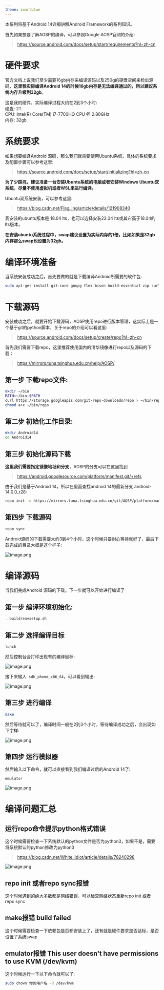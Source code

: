 ```yaml
---
theme: smartblue
---
```

本系列将基于Android 14详细讲解Android Framework的系列知识。

首先如果想要了解AOSP的编译，可以参照Google AOSP官网的介绍:
> https://source.android.com/docs/setup/start/requirements?hl=zh-cn

# 硬件要求

官方文档上说我们至少需要16gb内存来编译源码以及250g的硬盘空间来检出源码，**这里我实际编译Android 14的时候16gb内存是无法编译通过的，所以建议系统内存升级到32gb**。

这是我的硬件，实际编译过程大约在2到3个小时:  
硬盘: 2T  
CPU: Intel(R) Core(TM) i7-7700HQ CPU @ 2.80GHz  
内存: 32gb

# 系统要求

如果想要编译Android 源码，那么我们就需要使用Ubuntu系统，具体的系统要求及配置步骤可以参考这里:   
> https://source.android.com/docs/setup/start/initializing?hl=zh-cn

**为了少踩坑，建议准备一台安装Ubuntu系统的电脑或者安装Windows Ubuntu双系统，尽量不使用虚拟机或者WSL来进行编译。**

Ubuntu双系统安装，可以参考这里:
>  https://blog.csdn.net/Flag_ing/article/details/121908340
 
我安装的ubuntu版本是 18.04 lts，也可以选择安装22.04 lts或其它高于18.04的 lts版本。

**在安装ubuntu系统过程中，swap建议设置为实际内存的1倍，比如如果是32gb内存那么swap也设置为32gb。**

# 编译环境准备

当系统安装成功之后，首先要做的就是下载编译Android所需要的软件包:

```bash
sudo apt-get install git-core gnupg flex bison build-essential zip curl zlib1g-dev libc6-dev-i386 libncurses5 lib32ncurses5-dev x11proto-core-dev libx11-dev lib32z1-dev libgl1-mesa-dev libxml2-utils xsltproc unzip fontconfig
```

# 下载源码

安装成功之后，就要开始下载源码，AOSP使用repo进行版本管理，这实际上是一个基于git的python脚本，关于repo的介绍可以看这里:
> https://source.android.com/docs/setup/create/repo?hl=zh-cn

首先我们需要下载repo，这里推荐使用国内的清华镜像进行repo以及源码的下载：
> https://mirrors.tuna.tsinghua.edu.cn/help/AOSP/

##  第一步 下载repo文件:
```bash
mkdir ~/bin
PATH=~/bin:$PATH
curl https://storage.googleapis.com/git-repo-downloads/repo > ~/bin/repo
chmod a+x ~/bin/repo
```

## 第二步 初始化工作目录:
```bash
mkdir Android14
cd Android14
```

## 第三步 初始化源码下载
**这里我们需要指定镜像地址和分支**，AOSP的分支可以在这里找到
  
> https://android.googlesource.com/platform/manifest.git/+refs 

由于我们是基于Android 14，所以在里面查找android 14的最新分支 android-14.0.0_r28:
```bash
repo init -u https://mirrors.tuna.tsinghua.edu.cn/git/AOSP/platform/manifest -b android-14.0.0_r28
```
## 第四步 下载源码
```bash
repo sync
```

Android源码的下载需要大约3到4个小时，这个时候只要耐心等待就好了，最后下载完成的目录大概是这个样子:


![image.png](https://p6-juejin.byteimg.com/tos-cn-i-k3u1fbpfcp/a9068566dd364b51a498ff17b3ab899a~tplv-k3u1fbpfcp-jj-mark:0:0:0:0:q75.image#?w=746&h=493&s=35561&e=png&b=f1f0ef)

# 编译源码

当我们完成Android 源码的下载，下一步就可以开始进行编译了

## 第一步 编译环境初始化:
```bash
. build/envsetup.sh
```

## 第二步 选择编译目标

```bash
lunch
```
然后控制台会打印出现有的编译目标:

![image.png](https://p3-juejin.byteimg.com/tos-cn-i-k3u1fbpfcp/a0d278f299094585905a75fa4c290621~tplv-k3u1fbpfcp-jj-mark:0:0:0:0:q75.image#?w=1229&h=675&s=113053&e=png&b=2d0922)

接下来输入` sdk_phone_x86_64`，可以看到输出:

![image.png](https://p9-juejin.byteimg.com/tos-cn-i-k3u1fbpfcp/f2d8464d170142e0996aeeccc9d3c12f~tplv-k3u1fbpfcp-jj-mark:0:0:0:0:q75.image#?w=610&h=281&s=38965&e=png&b=2e0923)

## 第三步 进行编译

```bash
make
```

然后等待就可以了，编译时间一般在2到3个小时，等待编译成功之后，会出现如下字样:

![image.png](https://p3-juejin.byteimg.com/tos-cn-i-k3u1fbpfcp/2f49e38858744ab8bb92294947d7dc54~tplv-k3u1fbpfcp-jj-mark:0:0:0:0:q75.image#?w=855&h=376&s=54373&e=png&b=2e0923)

## 第四步 运行模拟器

然后输入以下命令，就可以直接看到我们编译过后的Android 14了:
```bash
emulator
```
![image.png](https://p6-juejin.byteimg.com/tos-cn-i-k3u1fbpfcp/e7406746fd484cda93e725ea51832526~tplv-k3u1fbpfcp-jj-mark:0:0:0:0:q75.image#?w=486&h=894&s=355704&e=png&b=030016)

# 编译问题汇总

## 运行repo命令提示python格式错误

这个时候需要检查一下系统默认的python文件是否为python3，如果不是，需要将系统默认的python修改为python3
> https://blog.csdn.net/White_Idiot/article/details/78240298

![image.png](https://p1-juejin.byteimg.com/tos-cn-i-k3u1fbpfcp/47535241a65e4903b032639faaa2761f~tplv-k3u1fbpfcp-jj-mark:0:0:0:0:q75.image#?w=741&h=61&s=9152&e=png&b=2d0922)

## repo init 或者repo sync报错
这个时候遇到的绝大多数都是网络错误，可以检查网络状态重新repo init 或者repo sync

## make报错 build failed
这个时候需要检查一下依赖包是否都安装上了，还有就是硬件要求是否达标，是否设置了系统swap

## emulator报错 This user doesn't have permissions to use KVM (/dev/kvm)
这个时候运行一下以下命令就可以了:
```bash
sudo chown 你的用户名 -R /dev/kvm
```